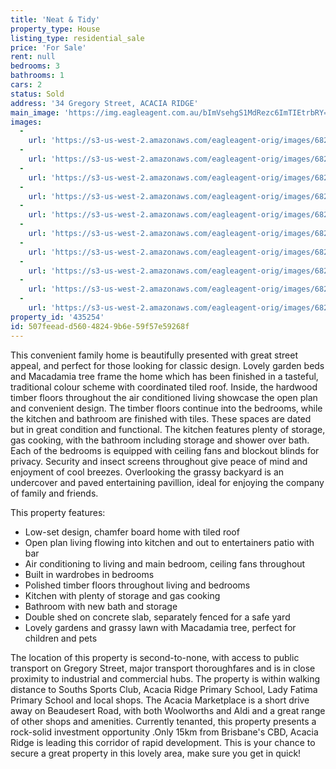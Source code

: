 ```yaml
---
title: 'Neat & Tidy'
property_type: House
listing_type: residential_sale
price: 'For Sale'
rent: null
bedrooms: 3
bathrooms: 1
cars: 2
status: Sold
address: '34 Gregory Street, ACACIA RIDGE'
main_image: 'https://img.eagleagent.com.au/bImVsehgS1MdRezc6ImTIEtrbRY=/1280x854/smart/https://s3-us-west-2.amazonaws.com/eagleagent-orig/images/6822289/130469022-image-M.jpg'
images:
  -
    url: 'https://s3-us-west-2.amazonaws.com/eagleagent-orig/images/6822298/130469022-image-I.jpg'
  -
    url: 'https://s3-us-west-2.amazonaws.com/eagleagent-orig/images/6822297/130469022-image-H.jpg'
  -
    url: 'https://s3-us-west-2.amazonaws.com/eagleagent-orig/images/6822296/130469022-image-G.jpg'
  -
    url: 'https://s3-us-west-2.amazonaws.com/eagleagent-orig/images/6822295/130469022-image-F.jpg'
  -
    url: 'https://s3-us-west-2.amazonaws.com/eagleagent-orig/images/6822294/130469022-image-E.jpg'
  -
    url: 'https://s3-us-west-2.amazonaws.com/eagleagent-orig/images/6822293/130469022-image-D.jpg'
  -
    url: 'https://s3-us-west-2.amazonaws.com/eagleagent-orig/images/6822292/130469022-image-C.jpg'
  -
    url: 'https://s3-us-west-2.amazonaws.com/eagleagent-orig/images/6822291/130469022-image-B.jpg'
  -
    url: 'https://s3-us-west-2.amazonaws.com/eagleagent-orig/images/6822290/130469022-image-A.jpg'
  -
    url: 'https://s3-us-west-2.amazonaws.com/eagleagent-orig/images/6822289/130469022-image-M.jpg'
property_id: '435254'
id: 507feead-d560-4824-9b6e-59f57e59268f
---
```

This convenient family home is beautifully presented with great street appeal, and perfect for those looking for classic design. Lovely garden beds and Macadamia tree frame the home which has been finished in a tasteful, traditional colour scheme with coordinated tiled roof. Inside, the hardwood timber floors throughout the air conditioned living showcase the open plan and convenient design. The timber floors continue into the bedrooms, while the kitchen and bathroom are finished with tiles. These spaces are dated but in great condition and functional. The kitchen features plenty of storage, gas cooking, with the bathroom including storage and shower over bath. Each of the bedrooms is equipped with ceiling fans and blockout blinds for privacy. Security and insect screens throughout give peace of mind and enjoyment of cool breezes. Overlooking the grassy backyard is an undercover and paved entertaining pavillion, ideal for enjoying the company of family and friends.

This property features:

*  Low-set design, chamfer board home with tiled roof
*  Open plan living flowing into kitchen and out to entertainers patio with bar
*  Air conditioning to living and main bedroom, ceiling fans throughout
*  Built in wardrobes in bedrooms
*  Polished timber floors throughout living and bedrooms
*  Kitchen with plenty of storage and gas cooking
*  Bathroom with new bath and storage
*  Double shed on concrete slab, separately fenced for a safe yard
*  Lovely gardens and grassy lawn with Macadamia tree, perfect for children and pets

The location of this property is second-to-none, with access to public transport on Gregory Street, major transport thoroughfares and is in close proximity to industrial and commercial hubs. The property is within walking distance to Souths Sports Club, Acacia Ridge Primary School, Lady Fatima Primary School and local shops. The Acacia Marketplace is a short drive away on Beaudesert Road, with both Woolworths and Aldi and a great range of other shops and amenities. Currently tenanted, this property presents a rock-solid investment opportunity .Only 15km from Brisbane's CBD, Acacia Ridge is leading this corridor of rapid development. This is your chance to secure a great property in this lovely area, make sure you get in quick!